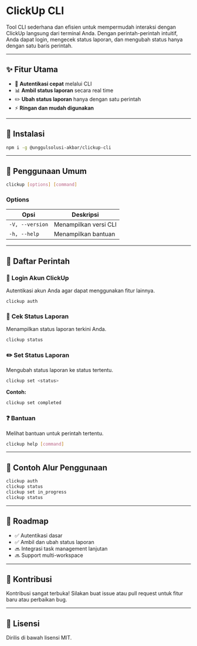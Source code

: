 # **ClickUp CLI**

Tool CLI sederhana dan efisien untuk mempermudah interaksi dengan ClickUp langsung dari terminal Anda. Dengan perintah-perintah intuitif, Anda dapat login, mengecek status laporan, dan mengubah status hanya dengan satu baris perintah.

---

## ✨ **Fitur Utama**

- 🔐 **Autentikasi cepat** melalui CLI
- 📊 **Ambil status laporan** secara real time
- ✏️ **Ubah status laporan** hanya dengan satu perintah
- ⚡ **Ringan dan mudah digunakan**

---

## 🚀 **Instalasi**

```bash
npm i -g @unggulsolusi-akbar/clickup-cli
```

---

## 📌 **Penggunaan Umum**

```bash
clickup [options] [command]
```

### **Options**

| Opsi            | Deskripsi             |
| --------------- | --------------------- |
| `-V, --version` | Menampilkan versi CLI |
| `-h, --help`    | Menampilkan bantuan   |

---

## 🔧 **Daftar Perintah**

### 🔑 **Login Akun ClickUp**

Autentikasi akun Anda agar dapat menggunakan fitur lainnya.

```bash
clickup auth
```

### 📄 **Cek Status Laporan**

Menampilkan status laporan terkini Anda.

```bash
clickup status
```

### ✏️ **Set Status Laporan**

Mengubah status laporan ke status tertentu.

```bash
clickup set <status>
```

**Contoh:**

```bash
clickup set completed
```

### ❓ **Bantuan**

Melihat bantuan untuk perintah tertentu.

```bash
clickup help [command]
```

---

## 🔄 **Contoh Alur Penggunaan**

```bash
clickup auth
clickup status
clickup set in_progress
clickup status
```

---

## 🧭 **Roadmap**

- ✅ Autentikasi dasar
- ✅ Ambil dan ubah status laporan
- 🔜 Integrasi task management lanjutan
- 🔜 Support multi-workspace

---

## 🤝 **Kontribusi**

Kontribusi sangat terbuka! Silakan buat issue atau pull request untuk fitur baru atau perbaikan bug.

---

## 📄 **Lisensi**

Dirilis di bawah lisensi MIT.
